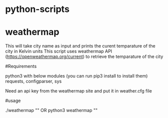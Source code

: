 # python-scripts

# weathermap
This will take city name as input and prints the curent temparature of the city in Kelvin units
This script uses weathermap API (https://openweathermap.org/current) to retrieve the temparature of the city 
  
  #Requirements
  
  python3 with below modules (you can run pip3 install <modulename> to install them)
  requests, configparser, sys
  
  Need an api key from the weathermap site and put it in weather.cfg file
  
  #usage
  
  ./weathermap "<city name>" OR python3 weathermap "<city name>"
